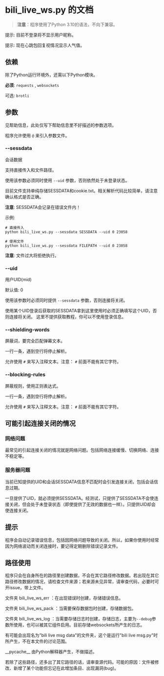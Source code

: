 # bili_live_ws.py 的文档

> **注意**：程序使用了Python 3.10的语法，不向下兼容。

提示: 目前不登录将不显示用户昵称。

提示: 现在心跳包回复视情况显示人气值。

## 依赖

除了Python运行环境外，还需以下Python模块。

**必须**: `requests` , `websockets`

可选: `brotli`

## 参数

见帮助信息，此处仅写下帮助信息里不好描述的参数选项。

程序允许使用 `@` 来引入参数文件。

### --sessdata

会话数据

支持直接传入和文件路径。

使用该参数必须同时使用 `--uid` 参数，否则依然处于未登录状态。

目前文件支持单纯存储SESSDATA和cookie.txt。相关解析代码比较简单，请注意确认格式是否正确。

**注意**: SESSDATA会记录在错误文件内！

示例:

```shell
# 直接传入
python bili_live_ws.py --sessdata SESSDATA --uid 0 23058

# 使用文件
python bili_live_ws.py --sessdata FILEPATH --uid 0 23058
```

**注意**: 文件过大将拒绝执行。

### --uid

用户UID(mid)

默认值: 0

使用该参数时必须同时提供 `--sessdata` 参数，否则连接将关闭。

使用某个UID登录后获取的SESSDATA拿到这里使用时必须正确填写这个UID，否则连接将关闭。
这里不提供获取教程，你可以不使用登录信息。

### --shielding-words

屏蔽词，要完全匹配弹幕文本。

一行一条，遇到空行将停止解析。

允许使用 `#` 来写入注释文本。注意： `#` 前面不能有其它字符。

### --blocking-rules

屏蔽规则，使用正则表达式。

一行一条，遇到空行将停止解析。

允许使用 `#` 来写入注释文本。注意： `#` 前面不能有其它字符。

## 可能引起连接关闭的情况

### 网络问题

最常见的引起连接关闭的情况就是网络问题。包括网络连接缓慢、切换网络、连接不稳定等。

### 服务器问题

当前已知提供的UID和会话SESSDATA信息不匹配时会引发连接关闭，包括会话信息过期。

一旦提供了UID，就必须提供SESSDATA。经测试，只提供了SESSDATA不会使连接关闭，但会处于未登录状态（即使提供了无效的数据也一样）。只提供UID却会使连接关闭。

## 提示

程序会自动记录错误信息，包括因网络问题导致的关闭。所以，如果你使用时经常因为网络波动而关闭连接时，要记得定期删除错误记录文件。

## 路径使用

程序只会在自身所在的路径里创建数据，不会在其它路径修改数据。若出现在其它路径修改数据的情况，请检查文件来源；若来源未见异常，请审查代码，必要时可开issue，带上文件。

文件夹 bili_live_ws_err ：在出现错误时创建，存储错误信息。

文件夹 bili_live_ws_pack ：当需要保存数据包时创建，存储数据包。

文件夹 bili_live_ws_log ：当需要存储日志时创建，存储日志，主要为`--debug`参数所使用，也可以被其它组件启用。目前存储websockets所产生的日志。

有可能会出现名为"bili live msg data"的文件夹，这个是运行"bili live msg.py"时所产生，不在本文件的讨论范围。

\_\_pycache\_\_ 由Python解释器产生，不做描述。

若除了这些路径，还多出了其它路径的话，请审查源代码。可能的原因：文件被修改、新增了某个功能但忘记在此增加条目、出现漏洞(bug)。
